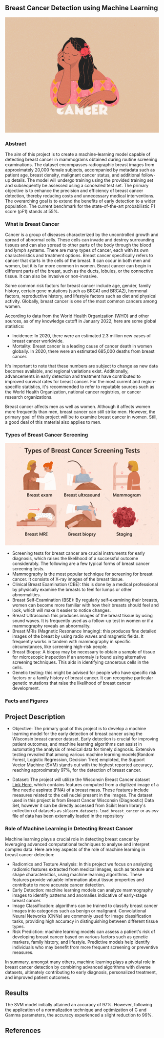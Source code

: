 ## Breast Cancer Detection using Machine Learning

![](https://github.com/addy-analytics/Breast-Cancer-Detection/blob/main/images/breast_cancer.gif)

### Abstract
The aim of this project is to create a machine-learning model capable of detecting breast cancer in mammograms obtained during routine screening examinations. The dataset encompasses radiographic breast images from approximately 20,000 female subjects, accompanied by metadata such as patient age, breast density, malignant cancer status, and additional follow-up details. The model will undergo training using the provided training set and subsequently be assessed using a concealed test set. The primary objective is to enhance the precision and efficiency of breast cancer detection, thereby reducing costs and unnecessary medical interventions. The overarching goal is to extend the benefits of early detection to a wider population. The current benchmark for the state-of-the-art probabilistic F1 score (pF1) stands at 55%.

### What is Breast Cancer
Cancer is a group of diseases characterized by the uncontrolled growth and spread of abnormal cells. These cells can invade and destroy surrounding tissues and can also spread to other parts of the body through the blood and lymph systems. There are many types of cancer, each with its own characteristics and treatment options. Breast cancer specifically refers to cancer that starts in the cells of the breast. It can occur in both men and women, but it is far more common in women. Breast cancer can begin in different parts of the breast, such as the ducts, lobules, or the connective tissue. It can also be invasive or non-invasive.
  
Some common risk factors for breast cancer include age, gender, family history, certain gene mutations (such as BRCA1 and BRCA2), hormonal factors, reproductive history, and lifestyle factors such as diet and physical activity. Globally, breast cancer is one of the most common cancers among women. 

According to data from the World Health Organization (WHO) and other sources, as of my knowledge cutoff in January 2022, here are some global statistics:
  
  - Incidence: In 2020, there were an estimated 2.3 million new cases of breast cancer worldwide.
  - Mortality: Breast cancer is a leading cause of cancer death in women globally. In 2020, there were an estimated 685,000 deaths from breast cancer.
 
It's important to note that these numbers are subject to change as new data becomes available, and regional variations exist. Additionally, advancements in early detection and treatment have contributed to improved survival rates for breast cancer.
  For the most current and region-specific statistics, it's recommended to refer to reputable sources such as the World Health Organization, national cancer registries, or cancer research organizations.
  
Breast cancer affects men as well as women. Although it affects women more frequently than men, breast cancer can still strike men. However, the primary goal of this project will be to examine breast cancer in women. Still, a good deal of this material also applies to men.
  
### Types of Breast Cancer Screening 
![](https://github.com/addy-analytics/Breast-Cancer-Detection/blob/main/images/breast_cancer_testing_screening.gif)

  - Screening tests for breast cancer are crucial instruments for early diagnosis, which raises the likelihood of a successful outcome considerably. The following are a few typical forms of breast cancer screening tests.
  - Mammography is the most popular technique for screening for breast cancer. It consists of X-ray images of the breast tissue.
  - Clinical Breast Examination (CBE): this is done by a medical professional by physically examine the breasts to feel for lumps or other abnormalities.
  - Breast Self-Examination (BSE): By regularly self-examining their breasts, women can become more familiar with how their breasts should feel and look, which will make it easier to notice changes.
  - Breast Ultrasound: this produces images of the breast tissue by using sound waves. It is frequently used as a follow-up test in women or if a mammography reveals an abnormality.
  - Breast MRIs (Magnetic Resonance Imaging): this produces fine detailed images of the breast by using radio waves and magnetic fields. It frequently works in tandem with mammography in specific circumstances, like screening high-risk people.
  - Breast Biopsy: A biopsy may be necessary to obtain a sample of tissue for microscopic inspection if an anomaly is found using alternative screening techniques. This aids in identifying cancerous cells in the cells.
-   Genetic testing: this might be advised for people who have specific risk factors or a family history of breast cancer. It can recognise particular genetic mutations that raise the likelihood of breast cancer development.

### Facts and Figures
## Project Description
  - Objective:
  The primary goal of this project is to develop a machine learning model for the early detection of breast cancer using the Wisconsin breast cancer dataset. Early detection is crucial for improving patient outcomes, and machine learning algorithms can assist in automating the analysis of medical data for timely diagnosis.
Extensive testing revealed that among various machine learning models(Random Forest, Logistic Regression, Decision Tree) emploted, the Support Vector Machine (SVM) stands out with the highest reported accuracy, reaching approximately 97%, for the detection of breast cancer.

 -  Dataset:
  The project will utilize the Wisconsin Breast Cancer dataset [Link Here](https://www.kaggle.com/datasets/uciml/breast-cancer-wisconsin-data/data), which contains features computed from a digitized image of a fine needle aspirate (FNA) of a breast mass. These features include measures related to the cell nuclei present in the images. The dataset used in this project is from Breast Cancer Wisconsin (Diagnostic) Data Set, however it can be directly accessed from Scikit learn library's collection of datasets as `sklearn.datasets.load_breast_cancer` or as  csv file of data has been externally loaded in the repository

  
### Role of Machine Learning in Detecting Breast Cancer
Machine learning plays a crucial role in detecting breast cancer by leveraging advanced computational techniques to analyse and interpret complex data. Here are key aspects of the role of machine learning in breast cancer detection:
  - Radiomics and Texture Analysis: In this project we focus on analyzing radiomic features extracted from medical images, such as texture and shape characteristics, using machine learning algorithms. These features provide valuable information about tissue properties and contribute to more accurate cancer detection. 
  - Early Detection: machine learning models can analyze mammography images to identify patterns and anomalies indicative of early-stage breast cancer.
  - Image Classification: algorithms can be trained to classify breast cancer images into categories such as benign or malignant. Convolutional Neural Networks (CNNs) are commonly used for image classification tasks, providing high accuracy in distinguishing between different tissue types.
  - Risk Prediction: machine learning models can assess a patient's risk of developing breast cancer based on various factors such as genetic markers, family history, and lifestyle. Predictive models help identify individuals who may benefit from more frequent screening or preventive measures.

In summary, amongst many others, machine learning plays a pivotal role in breast cancer detection by combining advanced algorithms with diverse datasets, ultimately contributing to early diagnosis, personalized treatment, and improved patient outcomes.

## Results

The SVM model initially attained an accuracy of 97%. However, following the application of a normalization technique and optimization of C and Gamma parameters, the accuracy experienced a slight reduction to 96%.

## References
